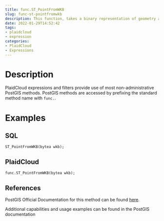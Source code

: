 ```yaml
---
title: func.ST_PointFromWKB
slug: func-st-pointfromwkb
description: This function, takes a binary representation of geometry and a (SRID) and creates the appropriate geometry type - POINT GEOMETRY
date: 2022-01-29T14:52:42
tags:
- plaidcloud
- expression
categories:
- PlaidCloud
- Expressions
---
```



# Description


PlaidCloud expressions and filters provide use of most non-administrative PostGIS methods. PostGIS methods are accessed by prefixing the standard method name with `func.`.



# Examples


## SQL



```
ST_PointFromWKB(bytea wkb);
```


## PlaidCloud



```
func.ST_PointFromWKB(bytea wkb); 
```


## References


PostGIS Official Documentation for this method can be found [here](https://postgis.net/docs/manual-3.1/ST_PointFromWKB.html).



Additional capabilities and usage examples can be found in the PostGIS documentation

